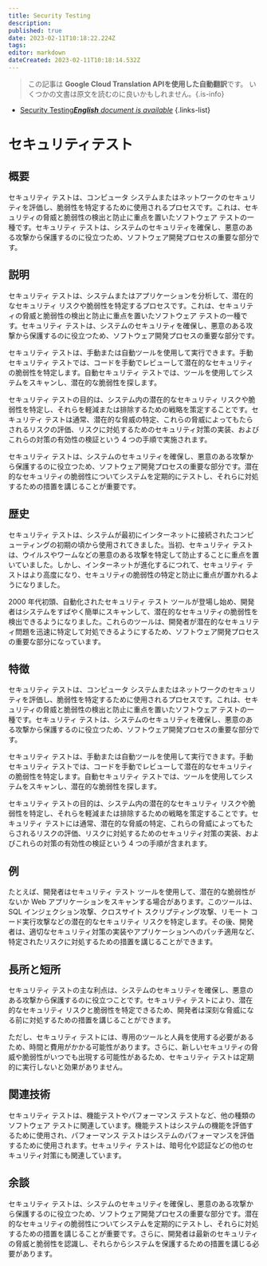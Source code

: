 ```yaml
---
title: Security Testing
description: 
published: true
date: 2023-02-11T10:18:22.224Z
tags: 
editor: markdown
dateCreated: 2023-02-11T10:18:14.532Z
---
```


> この記事は **Google Cloud Translation APIを使用した自動翻訳**です。
いくつかの文書は原文を読むのに良いかもしれません。{.is-info}



- [Security Testing***English** document is available*](/en/Knowledge-base/Dictionary/security-testing)
{.links-list}


# セキュリティテスト

## 概要
セキュリティ テストは、コンピュータ システムまたはネットワークのセキュリティを評価し、脆弱性を特定するために使用されるプロセスです。これは、セキュリティの脅威と脆弱性の検出と防止に重点を置いたソフトウェア テストの一種です。セキュリティ テストは、システムのセキュリティを確保し、悪意のある攻撃から保護するのに役立つため、ソフトウェア開発プロセスの重要な部分です。

## 説明
セキュリティ テストは、システムまたはアプリケーションを分析して、潜在的なセキュリティ リスクや脆弱性を特定するプロセスです。これは、セキュリティの脅威と脆弱性の検出と防止に重点を置いたソフトウェア テストの一種です。セキュリティ テストは、システムのセキュリティを確保し、悪意のある攻撃から保護するのに役立つため、ソフトウェア開発プロセスの重要な部分です。

セキュリティ テストは、手動または自動ツールを使用して実行できます。手動セキュリティ テストでは、コードを手動でレビューして潜在的なセキュリティの脆弱性を特定します。自動セキュリティ テストでは、ツールを使用してシステムをスキャンし、潜在的な脆弱性を探します。

セキュリティ テストの目的は、システム内の潜在的なセキュリティ リスクや脆弱性を特定し、それらを軽減または排除するための戦略を策定することです。セキュリティ テストは通常、潜在的な脅威の特定、これらの脅威によってもたらされるリスクの評価、リスクに対処するためのセキュリティ対策の実装、およびこれらの対策の有効性の検証という 4 つの手順で実施されます。

セキュリティ テストは、システムのセキュリティを確保し、悪意のある攻撃から保護するのに役立つため、ソフトウェア開発プロセスの重要な部分です。潜在的なセキュリティの脆弱性についてシステムを定期的にテストし、それらに対処するための措置を講じることが重要です。

## 歴史
セキュリティ テストは、システムが最初にインターネットに接続されたコンピューティングの初期の頃から使用されてきました。当初、セキュリティ テストは、ウイルスやワームなどの悪意のある攻撃を特定して防止することに重点を置いていました。しかし、インターネットが進化するにつれて、セキュリティ テストはより高度になり、セキュリティの脆弱性の特定と防止に重点が置かれるようになりました。

2000 年代初頭、自動化されたセキュリティ テスト ツールが登場し始め、開発者はシステムをすばやく簡単にスキャンして、潜在的なセキュリティの脆弱性を検出できるようになりました。これらのツールは、開発者が潜在的なセキュリティ問題を迅速に特定して対処できるようにするため、ソフトウェア開発プロセスの重要な部分になっています。

## 特徴
セキュリティ テストは、コンピュータ システムまたはネットワークのセキュリティを評価し、脆弱性を特定するために使用されるプロセスです。これは、セキュリティの脅威と脆弱性の検出と防止に重点を置いたソフトウェア テストの一種です。セキュリティ テストは、システムのセキュリティを確保し、悪意のある攻撃から保護するのに役立つため、ソフトウェア開発プロセスの重要な部分です。

セキュリティ テストは、手動または自動ツールを使用して実行できます。手動セキュリティ テストでは、コードを手動でレビューして潜在的なセキュリティの脆弱性を特定します。自動セキュリティ テストでは、ツールを使用してシステムをスキャンし、潜在的な脆弱性を探します。

セキュリティ テストの目的は、システム内の潜在的なセキュリティ リスクや脆弱性を特定し、それらを軽減または排除するための戦略を策定することです。セキュリティ テストには通常、潜在的な脅威の特定、これらの脅威によってもたらされるリスクの評価、リスクに対処するためのセキュリティ対策の実装、およびこれらの対策の有効性の検証という 4 つの手順が含まれます。

## 例
たとえば、開発者はセキュリティ テスト ツールを使用して、潜在的な脆弱性がないか Web アプリケーションをスキャンする場合があります。このツールは、SQL インジェクション攻撃、クロスサイト スクリプティング攻撃、リモート コード実行攻撃などの潜在的なセキュリティ リスクを特定します。その後、開発者は、適切なセキュリティ対策の実装やアプリケーションへのパッチ適用など、特定されたリスクに対処するための措置を講じることができます。

## 長所と短所
セキュリティ テストの主な利点は、システムのセキュリティを確保し、悪意のある攻撃から保護するのに役立つことです。セキュリティ テストにより、潜在的なセキュリティ リスクと脆弱性を特定できるため、開発者は深刻な脅威になる前に対処するための措置を講じることができます。

ただし、セキュリティ テストには、専用のツールと人員を使用する必要があるため、時間と費用がかかる可能性があります。さらに、新しいセキュリティの脅威や脆弱性がいつでも出現する可能性があるため、セキュリティ テストは定期的に実行しないと効果がありません。

## 関連技術
セキュリティ テストは、機能テストやパフォーマンス テストなど、他の種類のソフトウェア テストに関連しています。機能テストはシステムの機能を評価するために使用され、パフォーマンス テストはシステムのパフォーマンスを評価するために使用されます。セキュリティ テストは、暗号化や認証などの他のセキュリティ対策にも関連しています。

## 余談
セキュリティ テストは、システムのセキュリティを確保し、悪意のある攻撃から保護するのに役立つため、ソフトウェア開発プロセスの重要な部分です。潜在的なセキュリティの脆弱性についてシステムを定期的にテストし、それらに対処するための措置を講じることが重要です。さらに、開発者は最新のセキュリティの脅威と脆弱性を認識し、それらからシステムを保護するための措置を講じる必要があります。
